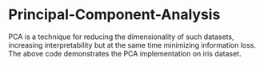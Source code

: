 # Principal-Component-Analysis
 PCA is a technique for reducing the dimensionality of such datasets, increasing interpretability but at the same time minimizing information loss. The above code demonstrates the PCA implementation on iris dataset.
